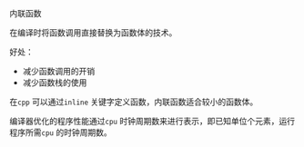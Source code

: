 内联函数

在编译时将函数调用直接替换为函数体的技术。

好处：

- 减少函数调用的开销
- 减少函数栈的使用

在`cpp` 可以通过`inline` 关键字定义函数，内联函数适合较小的函数体。



编译器优化的程序性能通过`cpu` 时钟周期数来进行表示，即已知单位个元素，运行程序所需`cpu` 的时钟周期数。